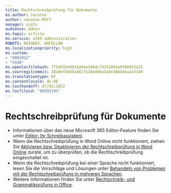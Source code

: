 ```yaml
---
title: Rechtschreibprüfung für Dokumente
ms.author: cmcatee
author: cmcatee-MSFT
manager: scotv
audience: Admin
ms.topic: article
ms.service: o365-administration
ROBOTS: NOINDEX, NOFOLLOW
ms.localizationpriority: high
ms.custom:
- "9002912"
- "5590"
ms.openlocfilehash: 775dd354d932d4ee346dc74351092e9f60925a25
ms.sourcegitcommit: 28a0efb945a4827518e4b6a3a8c804d4ba2e3349
ms.translationtype: HT
ms.contentlocale: de-DE
ms.lasthandoff: 07/01/2022
ms.locfileid: "66592195"
---
```

# <a name="spell-check-documents"></a>Rechtschreibprüfung für Dokumente

- Informationen über das neue Microsoft 365 Editor-Feature finden Sie unter [Editor: Ihr Schreibassistent](https://support.microsoft.com/office/microsoft-editor-checks-grammar-and-more-in-documents-mail-and-the-web-91ecbe1b-d021-4e9e-a82e-abc4cd7163d7).
- Wenn die Rechtschreibprüfung in Word Online nicht funktioniert, ziehen Sie [Aktivieren bzw. Deaktivieren der Rechtschreibprüfung in Word Online](https://support.microsoft.com/office/turn-spell-check-on-or-off-in-word-for-the-web-fe0b5644-10e6-4e61-b661-441bff362a84) zurate, um zu überprüfen, ob die Rechtschreibprüfung eingeschaltet ist.
- Wenn die Rechtschreibprüfung bei einer Sprache nicht funktioniert, lesen Sie die Vorschläge und Lösungen unter [Behandeln von Problemen mit der Rechtschreibprüfung in mehreren Sprachen](https://support.microsoft.com/topic/b887ad70-b15a-43f4-89bb-a41d18026e20).
- Weitere Informationen finden Sie unter [Rechtschreib- und Grammatikprüfung in Office](https://support.microsoft.com/office/check-spelling-and-grammar-in-office-5cdeced7-d81d-47de-9096-efd0ee909227).
